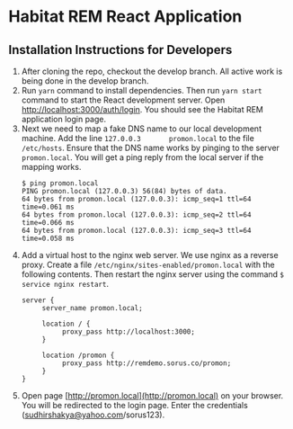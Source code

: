 
# Habitat REM React Application


## Installation Instructions for Developers

1. After cloning the repo, checkout the develop branch. All active work is being done in the develop branch.
2. Run ```yarn``` command to install dependencies. Then run ```yarn start``` command to start the React development server. Open [http://localhost:3000/auth/login](http://localhost:3000/auth/login). You should see the Habitat REM application login page.
3. Next we need to map a fake DNS name to our local development machine. Add the line ```127.0.0.3       promon.local``` to the file ```/etc/hosts```. Ensure that the DNS name works by pinging to the server ```promon.local```. You will get a ping reply from the local server if the mapping works.
   ```
   $ ping promon.local
   PING promon.local (127.0.0.3) 56(84) bytes of data.
   64 bytes from promon.local (127.0.0.3): icmp_seq=1 ttl=64 time=0.061 ms
   64 bytes from promon.local (127.0.0.3): icmp_seq=2 ttl=64 time=0.066 ms
   64 bytes from promon.local (127.0.0.3): icmp_seq=3 ttl=64 time=0.058 ms
   ```
4. Add a virtual host to the nginx web server. We use nginx as a reverse proxy. Create a file ```/etc/nginx/sites-enabled/promon.local``` with the following contents. Then restart the nginx server using the command ```$ service nginx restart```.
   ```
   server {
	    server_name promon.local;

	    location / {
		     proxy_pass http://localhost:3000;
	    }

	    location /promon {
		     proxy_pass http://remdemo.sorus.co/promon;
	    }
   }
   ```
5. Open page [http://promon.local](http://promon.local) on your browser. You will be redirected to the login page. Enter the credentials (sudhirshakya@yahoo.com/sorus123).
